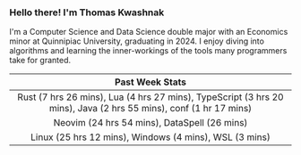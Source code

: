 
### Hello there! I'm Thomas Kwashnak

I'm a Computer Science and Data Science double major with an Economics
minor at Quinnipiac University, graduating in 2024.
I enjoy diving into algorithms and learning the inner-workings of the tools
many programmers take for granted.

| Past Week Stats |
| :---: |
| Rust (7 hrs 26 mins), Lua (4 hrs 27 mins), TypeScript (3 hrs 20 mins), Java (2 hrs 55 mins), conf (1 hr 17 mins) |
| Neovim (24 hrs 54 mins), DataSpell (26 mins) |
| Linux (25 hrs 12 mins), Windows (4 mins), WSL (3 mins) |

